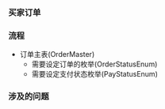 ### 买家订单

### 流程
- 订单主表(OrderMaster)  
    - 需要设定订单的枚举(OrderStatusEnum)  
    - 需要设定支付状态枚举(PayStatusEnum)




### 涉及的问题

